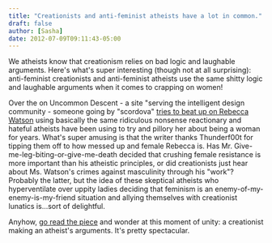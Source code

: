 ```yaml
---
title: "Creationists and anti-feminist atheists have a lot in common."
draft: false
author: [Sasha]
date: 2012-07-09T09:11:43-05:00
---
```


We atheists know that creationism relies on bad logic and laughable arguments. Here's what's super interesting (though not at all surprising): anti-feminist creationists and anti-feminist atheists use the same shitty logic and laughable arguments when it comes to crapping on women!

Over the on Uncommon Descent - a site "serving the intelligent design community - someone going by "scordova" [tries to beat up on Rebecca Watson](http://www.uncommondescent.com/atheism/rebecca-watson-poster-child-of-the-anti-creationists/) using basically the same ridiculous nonsense reactionary and hateful atheists have been using to try and pillory her about being a woman for years. What's super amusing is that the writer thanks Thunderf00t for tipping them off to how messed up and female Rebecca is. Has Mr. Give-me-leg-biting-or-give-me-death decided that crushing female resistance is more important than his atheistic principles, or did creationists just hear about Ms. Watson's crimes against masculinity through his "work"? Probably the latter, but the idea of these skeptical atheists who hyperventilate over uppity ladies deciding that feminism is an enemy-of-my-enemy-is-my-friend situation and allying themselves with creationist lunatics is...sort of delightful.

Anyhow, [go read the piece](http://www.uncommondescent.com/atheism/rebecca-watson-poster-child-of-the-anti-creationists/) and wonder at this moment of unity: a creationist making an atheist's arguments. It's pretty spectacular.
